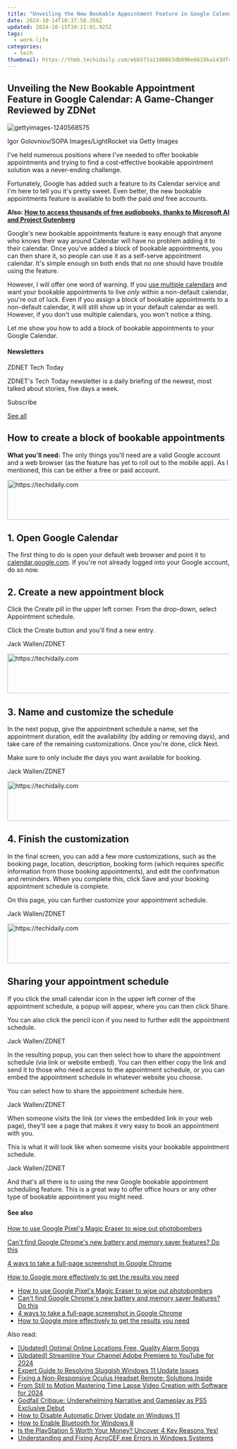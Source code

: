 ```yaml
---
title: "Unveiling the New Bookable Appointment Feature in Google Calendar: A Game-Changer Reviewed by ZDNet"
date: 2024-10-14T10:37:58.356Z
updated: 2024-10-15T10:21:01.925Z
tags:
  - work-life
categories:
  - tech
thumbnail: https://thmb.techidaily.com/ebb571a11006b3db096e6619ba143df435922f1ac511baa83e275b6c8c17d904.jpg
---
```


## Unveiling the New Bookable Appointment Feature in Google Calendar: A Game-Changer Reviewed by ZDNet

![gettyimages-1240568575](https://www.zdnet.com/a/img/resize/5eb1ddc31b865a700825970678842bb4b8df330f/2023/09/14/cf3c9e0e-0afb-49b2-a121-9f2a92a6a0f1/gettyimages-1240568575.jpg?auto=webp&width=1280)

Igor Golovniov/SOPA Images/LightRocket via Getty Images

I've held numerous positions where I've needed to offer bookable appointments and trying to find a cost-effective bookable appointment solution was a never-ending challenge.

Fortunately, Google has added such a feature to its Calendar service and I'm here to tell you it's pretty sweet. Even better, the new bookable appointments feature is available to both the paid _and_ free accounts. 

**Also: [How to access thousands of free audiobooks, thanks to Microsoft AI and Project Gutenberg](https://www.zdnet.com/article/heres-how-to-access-thousands-of-free-audiobooks-thanks-to-microsoft-ai-and-project-gutenberg/)**

Google's new bookable appointments feature is easy enough that anyone who knows their way around Calendar will have no problem adding it to their calendar. Once you've added a block of bookable appointments, you can then share it, so people can use it as a self-serve appointment calendar. It's simple enough on both ends that no one should have trouble using the feature.

However, I will offer one word of warning. If you [use multiple calendars](https://www.zdnet.com/home-and-office/work-life/how-to-create-multiple-google-calendars/) and want your bookable appointments to live _only_ within a non-default calendar, you're out of luck. Even if you assign a block of bookable appointments to a non-default calendar, it will still show up in your default calendar as well. However, if you don't use multiple calendars, you won't notice a thing.

Let me show you how to add a block of bookable appointments to your Google Calendar.

#### Newsletters

ZDNET Tech Today

ZDNET's Tech Today newsletter is a daily briefing of the newest, most talked about stories, five days a week.

 Subscribe

[See all](https://www.zdnet.com/newsletters/)

## How to create a block of bookable appointments

**What you'll need:** The only things you'll need are a valid Google account and a web browser (as the feature has yet to roll out to the mobile app). As I mentioned, this can be either a free or paid account.

<!-- affiliate ads begin -->
<a href="https://appsumo.8odi.net/c/5597632/2130870/7443" target="_top" id="2130870">
  <img src="//a.impactradius-go.com/display-ad/7443-2130870" border="0" alt="https://techidaily.com" width="728" height="90"/>
</a>
<img height="0" width="0" src="https://appsumo.8odi.net/i/5597632/2130870/7443" style="position:absolute;visibility:hidden;" border="0" />
<!-- affiliate ads end -->

## 1\. Open Google Calendar

The first thing to do is open your default web browser and point it to [calendar.google.com](https://calendar.google.com). If you're not already logged into your Google account, do so now.

## 2\. Create a new appointment block

Click the Create pill in the upper left corner. From the drop-down, select Appointment schedule.

Click the Create button and you'll find a new entry.

Jack Wallen/ZDNET

<!-- affiliate ads begin -->
<a href="https://aidotcom.pxf.io/c/5597632/2134501/19576" target="_top" id="2134501">
  <img src="//a.impactradius-go.com/display-ad/19576-2134501" border="0" alt="https://techidaily.com" width="640" height="90"/>
</a>
<img height="0" width="0" src="https://aidotcom.pxf.io/i/5597632/2134501/19576" style="position:absolute;visibility:hidden;" border="0" />
<!-- affiliate ads end -->

## 3\. Name and customize the schedule

In the next popup, give the appointment schedule a name, set the appointment duration, edit the availability (by adding or removing days), and take care of the remaining customizations. Once you're done, click Next.

Make sure to only include the days you want available for booking.

Jack Wallen/ZDNET

<!-- affiliate ads begin -->
<a href="https://aligracehair.sjv.io/c/5597632/1972684/19272" target="_top" id="1972684">
  <img src="//a.impactradius-go.com/display-ad/19272-1972684" border="0" alt="https://techidaily.com" width="728" height="90"/>
</a>
<img height="0" width="0" src="https://aligracehair.sjv.io/i/5597632/1972684/19272" style="position:absolute;visibility:hidden;" border="0" />
<!-- affiliate ads end -->

## 4\. Finish the customization

In the final screen, you can add a few more customizations, such as the booking page, location, description, booking form (which requires specific information from those booking appointments), and edit the confirmation and reminders. When you complete this, click Save and your booking appointment schedule is complete.

On this page, you can further customize your appointment schedule.

Jack Wallen/ZDNET

<!-- affiliate ads begin -->
<a href="https://appsumo.8odi.net/c/5597632/2043661/7443" target="_top" id="2043661">
  <img src="//a.impactradius-go.com/display-ad/7443-2043661" border="0" alt="https://techidaily.com" width="728" height="90"/>
</a>
<img height="0" width="0" src="https://appsumo.8odi.net/i/5597632/2043661/7443" style="position:absolute;visibility:hidden;" border="0" />
<!-- affiliate ads end -->

## Sharing your appointment schedule

If you click the small calendar icon in the upper left corner of the appointment schedule, a popup will appear, where you can then click Share.

You can also click the pencil icon if you need to further edit the appointment schedule.

Jack Wallen/ZDNET

In the resulting popup, you can then select how to share the appointment schedule (via link or website embed). You can then either copy the link and send it to those who need access to the appointment schedule, or you can embed the appointment schedule in whatever website you choose. 

You can select how to share the appointment schedule here.

Jack Wallen/ZDNET

When someone visits the link (or views the embedded link in your web page), they'll see a page that makes it very easy to book an appointment with you.

This is what it will look like when someone visits your bookable appointment schedule.

Jack Wallen/ZDNET

And that's all there is to using the new Google bookable appointment scheduling feature. This is a great way to offer office hours or any other type of bookable appointment you might need.

#### See also

[How to use Google Pixel's Magic Eraser to wipe out photobombers](https://www.zdnet.com/article/how-to-use-magic-eraser-on-the-google-pixel/ "How to use Google Pixel's Magic Eraser to wipe out photobombers")

[Can't find Google Chrome's new battery and memory saver features? Do this](https://www.zdnet.com/article/cant-find-google-chromes-new-battery-and-memory-saver-features-do-this/ "Can't find Google Chrome's new battery and memory saver features? Do this")

[4 ways to take a full-page screenshot in Google Chrome](https://www.zdnet.com/article/how-to-take-a-full-page-screenshot-in-google-chrome/ "4 ways to take a full-page screenshot in Google Chrome")

[How to Google more effectively to get the results you need](https://www.zdnet.com/article/how-to-use-google-search-more-effectively-to-get-the-results-you-need/ "How to Google more effectively to get the results you need")

* [How to use Google Pixel's Magic Eraser to wipe out photobombers](https://www.zdnet.com/article/how-to-use-magic-eraser-on-the-google-pixel/ "How to use Google Pixel's Magic Eraser to wipe out photobombers")
* [Can't find Google Chrome's new battery and memory saver features? Do this](https://www.zdnet.com/article/cant-find-google-chromes-new-battery-and-memory-saver-features-do-this/ "Can't find Google Chrome's new battery and memory saver features? Do this")
* [4 ways to take a full-page screenshot in Google Chrome](https://www.zdnet.com/article/how-to-take-a-full-page-screenshot-in-google-chrome/ "4 ways to take a full-page screenshot in Google Chrome")
* [How to Google more effectively to get the results you need](https://www.zdnet.com/article/how-to-use-google-search-more-effectively-to-get-the-results-you-need/ "How to Google more effectively to get the results you need")

<ins class="adsbygoogle"
     style="display:block"
     data-ad-format="autorelaxed"
     data-ad-client="ca-pub-7571918770474297"
     data-ad-slot="1223367746"></ins>

<ins class="adsbygoogle"
     style="display:block"
     data-ad-client="ca-pub-7571918770474297"
     data-ad-slot="8358498916"
     data-ad-format="auto"
     data-full-width-responsive="true"></ins>

<span class="atpl-alsoreadstyle">Also read:</span>
<div><ul>
<li><a href="https://article-knowledge.techidaily.com/updated-optimal-online-locations-free-quality-alarm-songs/"><u>[Updated] Optimal Online Locations Free, Quality Alarm Songs</u></a></li>
<li><a href="https://youtube-webster.techidaily.com/ed-streamline-your-channel-adobe-premiere-to-youtube-for-2024/"><u>[Updated] Streamline Your Channel Adobe Premiere to YouTube for 2024</u></a></li>
<li><a href="https://tech-savvy.techidaily.com/expert-guide-to-resolving-sluggish-windows-11-update-issues/"><u>Expert Guide to Resolving Sluggish Windows 11 Update Issues</u></a></li>
<li><a href="https://tech-savvy.techidaily.com/fixing-a-non-responsive-oculus-headset-remote-solutions-inside/"><u>Fixing a Non-Responsive Oculus Headset Remote: Solutions Inside</u></a></li>
<li><a href="https://ai-vdieo-software.techidaily.com/from-still-to-motion-mastering-time-lapse-video-creation-with-software-for-2024/"><u>From Still to Motion Mastering Time Lapse Video Creation with Software for 2024</u></a></li>
<li><a href="https://buynow-help.techidaily.com/godfall-critique-underwhelming-narrative-and-gameplay-as-ps5-exclusive-debut/"><u>Godfall Critique: Underwhelming Narrative and Gameplay as PS5 Exclusive Debut</u></a></li>
<li><a href="https://tech-savvy.techidaily.com/how-to-disable-automatic-driver-update-on-windows-11/"><u>How to Disable Automatic Driver Update on Windows 11</u></a></li>
<li><a href="https://tech-savvy.techidaily.com/how-to-enable-bluetooth-for-windows-8/"><u>How to Enable Bluetooth for Windows 8</u></a></li>
<li><a href="https://tech-recovery.techidaily.com/is-the-playstation-5-worth-your-money-uncover-4-key-reasons-yes/"><u>Is the PlayStation 5 Worth Your Money? Uncover 4 Key Reasons Yes!</u></a></li>
<li><a href="https://win-blog.techidaily.com/understanding-and-fixing-acrocefexe-errors-in-windows-systems/"><u>Understanding and Fixing AcroCEF.exe Errors in Windows Systems</u></a></li>
</ul></div>

